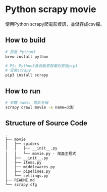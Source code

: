# Python scrapy movie

使用Python scrapy爬電影資訊，並儲存成csv檔。

## How to build

```bash
# 安裝 Python3
brew install python

# PS: Python3會自動安裝幫你安裝pip3
# 安裝scrapy
pip3 install scrapy
```

## How to run

```bash
# 參數 name: 電影名稱
scrapy crawl movie -a name=火影
```

## Structure of Source Code

```
.
├── movie
│   ├── spiders
│   │   ├── __init__.py
│   │   └── movie.py - 爬蟲主程式
│   ├── __init__.py
│   ├── items.py
│   ├── middlewares.py
│   ├── pipelines.py
│   └── settings.py
├── README.md
└── scrapy.cfg
```
